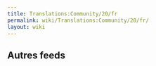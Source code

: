 ```yaml
---
title: Translations:Community/20/fr
permalink: wiki/Translations:Community/20/fr/
layout: wiki
---
```


## Autres feeds
